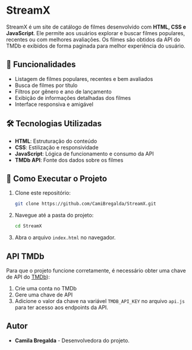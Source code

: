 # StreamX

StreamX é um site de catálogo de filmes desenvolvido com **HTML, CSS e JavaScript**. Ele permite aos usuários explorar e buscar filmes populares, recentes ou com melhores avaliações. Os filmes são obtidos da API do TMDb e exibidos de forma paginada para melhor experiência do usuário.

## 📌 Funcionalidades

- Listagem de filmes populares, recentes e bem avaliados
- Busca de filmes por título
- Filtros por gênero e ano de lançamento
- Exibição de informações detalhadas dos filmes
- Interface responsiva e amigável
  
## 🛠 Tecnologias Utilizadas
- **HTML**: Estruturação do conteúdo
- **CSS**: Estilização e responsividade
- **JavaScript**: Lógica de funcionamento e consumo da API
- **TMDb API**: Fonte dos dados sobre os filmes

## 🚀 Como Executar o Projeto

1. Clone este repositório:
   ```sh
   git clone https://github.com/CamiBregalda/StreamX.git
   ```
2. Navegue até a pasta do projeto:
   ```sh
   cd StreamX
   ```
3. Abra o arquivo `index.html` no navegador.

## API TMDb

Para que o projeto funcione corretamente, é necessário obter uma chave de API do [TMDb](https://developer.themoviedb.org/reference/intro/getting-started)):

1. Crie uma conta no TMDb
2. Gere uma chave de API
3. Adicione o valor da chave na variável `TMDB_API_KEY` no arquivo `api.js` para ter acesso aos endpoints da API.

## Autor
- **Camila Bregalda** - Desenvolvedora do projeto.


